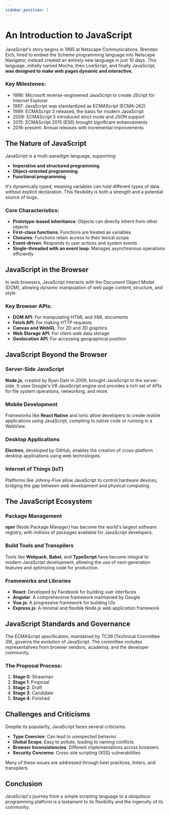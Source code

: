 ```yaml
---
sidebar_position: 1
---
```


# An Introduction to JavaScript

JavaScript's story begins in 1995 at Netscape Communications. Brendan Eich, hired to embed the Scheme programming language into Netscape Navigator, instead created an entirely new language in just 10 days. This language, initially named Mocha, then LiveScript, and finally JavaScript, **was designed to make web pages dynamic and interactive.**

### Key Milestones:

- 1996: Microsoft reverse-engineered JavaScript to create JScript for Internet Explorer
- 1997: JavaScript was standardized as ECMAScript (ECMA-262)
- 1999: ECMAScript 3 released, the basis for modern JavaScript
- 2009: ECMAScript 5 introduced strict mode and JSON support
- 2015: ECMAScript 2015 (ES6) brought significant enhancements
- 2016-present: Annual releases with incremental improvements

## The Nature of JavaScript

JavaScript is a multi-paradigm language, supporting:

- **Imperative and structured programming**
- **Object-oriented programming**
- **Functional programming**

It's dynamically typed, meaning variables can hold different types of data without explicit declaration. This flexibility is both a strength and a potential source of bugs.

### Core Characteristics:

- **Prototype-based inheritance**: Objects can directly inherit from other objects
- **First-class functions**: Functions are treated as variables
- **Closures**: Functions retain access to their lexical scope
- **Event-driven**: Responds to user actions and system events
- **Single-threaded with an event loop**: Manages asynchronous operations efficiently

## JavaScript in the Browser

In web browsers, JavaScript interacts with the Document Object Model (DOM), allowing dynamic manipulation of web page content, structure, and style.

### Key Browser APIs:

- **DOM API**: For manipulating HTML and XML documents
- **Fetch API**: For making HTTP requests
- **Canvas and WebGL**: For 2D and 3D graphics
- **Web Storage API**: For client-side data storage
- **Geolocation API**: For accessing geographical position

## JavaScript Beyond the Browser

### Server-Side JavaScript

**Node.js**, created by Ryan Dahl in 2009, brought JavaScript to the server-side. It uses Google's V8 JavaScript engine and provides a rich set of APIs for file system operations, networking, and more.

### Mobile Development

Frameworks like **React Native** and Ionic allow developers to create mobile applications using JavaScript, compiling to native code or running in a WebView.

### Desktop Applications

**Electron**, developed by GitHub, enables the creation of cross-platform desktop applications using web technologies.

### Internet of Things (IoT)

Platforms like Johnny-Five allow JavaScript to control hardware devices, bridging the gap between web development and physical computing.

## The JavaScript Ecosystem

### Package Management

**npm** (Node Package Manager) has become the world's largest software registry, with millions of packages available for JavaScript developers.

### Build Tools and Transpilers

Tools like **Webpack**, **Babel**, and **TypeScript** have become integral to modern JavaScript development, allowing the use of next-generation features and optimizing code for production.

### Frameworks and Libraries

- **React**: Developed by Facebook for building user interfaces
- **Angular**: A comprehensive framework maintained by Google
- **Vue.js**: A progressive framework for building UIs
- **Express.js**: A minimal and flexible Node.js web application framework

## JavaScript Standards and Governance

The ECMAScript specification, maintained by TC39 (Technical Committee 39), governs the evolution of JavaScript. The committee includes representatives from browser vendors, academia, and the developer community.

### The Proposal Process:

1. **Stage 0**: Strawman
2. **Stage 1**: Proposal
3. **Stage 2**: Draft
4. **Stage 3**: Candidate
5. **Stage 4**: Finished

## Challenges and Criticisms

Despite its popularity, JavaScript faces several criticisms:

- **Type Coercion**: Can lead to unexpected behavior
- **Global Scope**: Easy to pollute, leading to naming conflicts
- **Browser Inconsistencies**: Different implementations across browsers
- **Security Concerns**: Cross-site scripting (XSS) vulnerabilities

Many of these issues are addressed through best practices, linters, and transpilers.

## Conclusion

JavaScript's journey from a simple scripting language to a ubiquitous programming platform is a testament to its flexibility and the ingenuity of its community.
